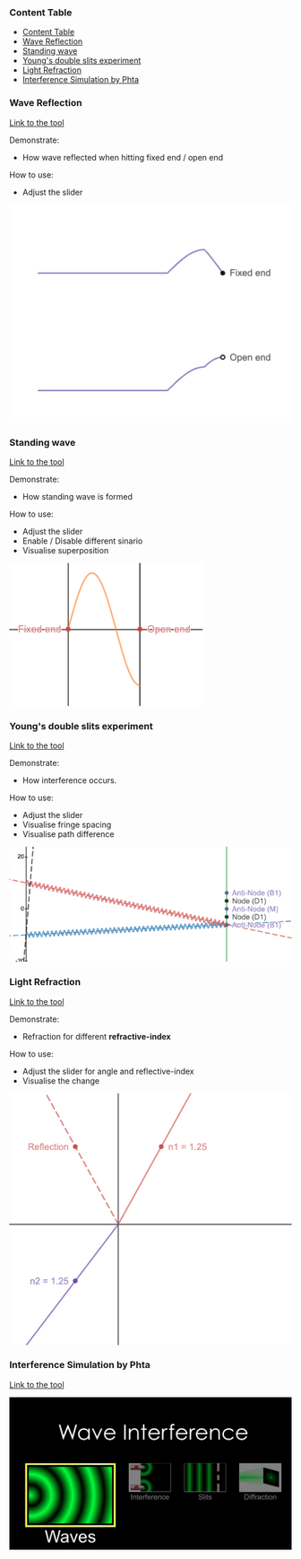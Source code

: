 
### Content Table

- [Content Table](#content-table)
- [Wave Reflection](#wave-reflection)
- [Standing wave](#standing-wave)
- [Young's double slits experiment](#youngs-double-slits-experiment)
- [Light Refraction](#light-refraction)
- [Interference Simulation by Phta](#interference-simulation-by-phta)

### Wave Reflection
[Link to the tool](https://www.desmos.com/calculator/zuvlio9uem)

Demonstrate:
- How wave reflected when hitting fixed end / open end

How to use:
- Adjust the slider

![wave-reflection](/assets/images/2020-07-29/img/wave-reflection.png)

### Standing wave

[Link to the tool](https://www.desmos.com/calculator/guxrl7qzpg)


Demonstrate:

- How standing wave is formed

How to use:
- Adjust the slider
- Enable / Disable different sinario
- Visualise superposition

![standing-wave](/assets/images/2020-07-29/img/wave-standing.png)

### Young's double slits experiment
[Link to the tool](https://www.desmos.com/calculator/ckfzjx1oo5)

Demonstrate:
- How interference occurs.

How to use:
- Adjust the slider
- Visualise fringe spacing
- Visualise path difference

![wave-interference](/assets/images/2020-07-29/img/wave-interference.png)

### Light Refraction
[Link to the tool](https://www.desmos.com/calculator/6rb6kzeotm)

Demonstrate:
- Refraction for different **refractive-index**

How to use:
- Adjust the slider for angle and reflective-index
- Visualise the change

![wave-interference](/assets/images/2020-07-29/img/wave-refraction.png)

### Interference Simulation by Phta

[Link to the tool](/assets/html/wave-interference_en.html)

![Phta-UI](/assets/images/2020-07-29/img/Phta-UI.png)
